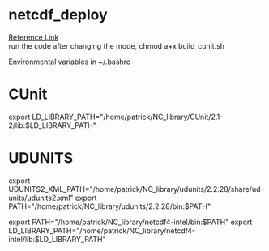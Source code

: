 # netcdf_deploy
[Reference Link](https://home.hiroshima-u.ac.jp/~leehs/?page_id=5612)\
run the code after changing the mode, chmod a+x build_cunit.sh

Environmental variables in ~/.bashrc
# CUnit
export LD_LIBRARY_PATH="/home/patrick/NC_library/CUnit/2.1-2/lib:$LD_LIBRARY_PATH"

# UDUNITS
export UDUNITS2_XML_PATH="/home/patrick/NC_library/udunits/2.2.28/share/udunits/udunits2.xml"
export PATH="/home/patrick/NC_library/udunits/2.2.28/bin:$PATH"

export PATH="/home/patrick/NC_library/netcdf4-intel/bin:$PATH"
export LD_LIBRARY_PATH="/home/patrick/NC_library/netcdf4-intel/lib:$LD_LIBRARY_PATH"
